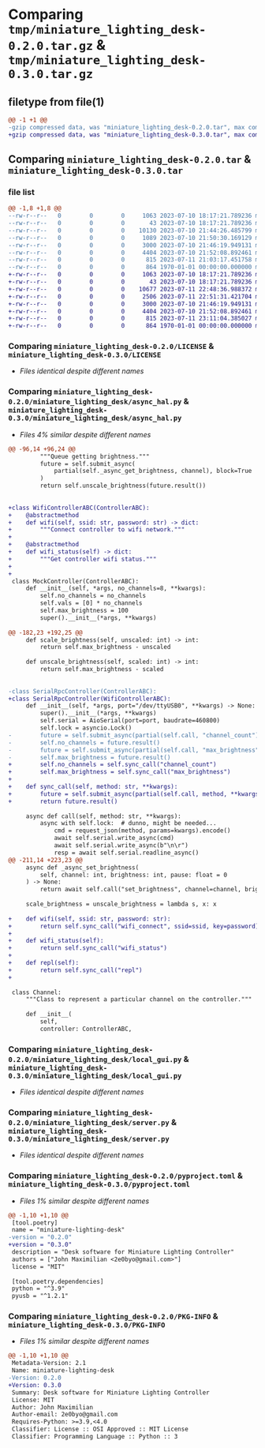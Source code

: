 # Comparing `tmp/miniature_lighting_desk-0.2.0.tar.gz` & `tmp/miniature_lighting_desk-0.3.0.tar.gz`

## filetype from file(1)

```diff
@@ -1 +1 @@
-gzip compressed data, was "miniature_lighting_desk-0.2.0.tar", max compression
+gzip compressed data, was "miniature_lighting_desk-0.3.0.tar", max compression
```

## Comparing `miniature_lighting_desk-0.2.0.tar` & `miniature_lighting_desk-0.3.0.tar`

### file list

```diff
@@ -1,8 +1,8 @@
--rw-r--r--   0        0        0     1063 2023-07-10 18:17:21.789236 miniature_lighting_desk-0.2.0/LICENSE
--rw-r--r--   0        0        0       43 2023-07-10 18:17:21.789236 miniature_lighting_desk-0.2.0/miniature_lighting_desk/__init__.py
--rw-r--r--   0        0        0    10130 2023-07-10 21:44:26.485799 miniature_lighting_desk-0.2.0/miniature_lighting_desk/async_hal.py
--rw-r--r--   0        0        0     1089 2023-07-10 21:50:30.169129 miniature_lighting_desk-0.2.0/miniature_lighting_desk/cli.py
--rw-r--r--   0        0        0     3000 2023-07-10 21:46:19.949131 miniature_lighting_desk-0.2.0/miniature_lighting_desk/local_gui.py
--rw-r--r--   0        0        0     4404 2023-07-10 21:52:08.892461 miniature_lighting_desk-0.2.0/miniature_lighting_desk/server.py
--rw-r--r--   0        0        0      815 2023-07-11 21:03:17.451758 miniature_lighting_desk-0.2.0/pyproject.toml
--rw-r--r--   0        0        0      864 1970-01-01 00:00:00.000000 miniature_lighting_desk-0.2.0/PKG-INFO
+-rw-r--r--   0        0        0     1063 2023-07-10 18:17:21.789236 miniature_lighting_desk-0.3.0/LICENSE
+-rw-r--r--   0        0        0       43 2023-07-10 18:17:21.789236 miniature_lighting_desk-0.3.0/miniature_lighting_desk/__init__.py
+-rw-r--r--   0        0        0    10677 2023-07-11 22:48:36.988372 miniature_lighting_desk-0.3.0/miniature_lighting_desk/async_hal.py
+-rw-r--r--   0        0        0     2506 2023-07-11 22:51:31.421704 miniature_lighting_desk-0.3.0/miniature_lighting_desk/cli.py
+-rw-r--r--   0        0        0     3000 2023-07-10 21:46:19.949131 miniature_lighting_desk-0.3.0/miniature_lighting_desk/local_gui.py
+-rw-r--r--   0        0        0     4404 2023-07-10 21:52:08.892461 miniature_lighting_desk-0.3.0/miniature_lighting_desk/server.py
+-rw-r--r--   0        0        0      815 2023-07-11 23:11:04.385027 miniature_lighting_desk-0.3.0/pyproject.toml
+-rw-r--r--   0        0        0      864 1970-01-01 00:00:00.000000 miniature_lighting_desk-0.3.0/PKG-INFO
```

### Comparing `miniature_lighting_desk-0.2.0/LICENSE` & `miniature_lighting_desk-0.3.0/LICENSE`

 * *Files identical despite different names*

### Comparing `miniature_lighting_desk-0.2.0/miniature_lighting_desk/async_hal.py` & `miniature_lighting_desk-0.3.0/miniature_lighting_desk/async_hal.py`

 * *Files 4% similar despite different names*

```diff
@@ -96,14 +96,24 @@
         """Queue getting brightness."""
         future = self.submit_async(
             partial(self._async_get_brightness, channel), block=True
         )
         return self.unscale_brightness(future.result())
 
 
+class WifiControllerABC(ControllerABC):
+    @abstractmethod
+    def wifi(self, ssid: str, password: str) -> dict:
+        """Connect controller to wifi network."""
+
+    @abstractmethod
+    def wifi_status(self) -> dict:
+        """Get controller wifi status."""
+
+
 class MockController(ControllerABC):
     def __init__(self, *args, no_channels=8, **kwargs):
         self.no_channels = no_channels
         self.vals = [0] * no_channels
         self.max_brightness = 100
         super().__init__(*args, **kwargs)
 
@@ -182,23 +192,25 @@
     def scale_brightness(self, unscaled: int) -> int:
         return self.max_brightness - unscaled
 
     def unscale_brightness(self, scaled: int) -> int:
         return self.max_brightness - scaled
 
 
-class SerialRpcController(ControllerABC):
+class SerialRpcController(WifiControllerABC):
     def __init__(self, *args, port="/dev/ttyUSB0", **kwargs) -> None:
         super().__init__(*args, **kwargs)
         self.serial = AioSerial(port=port, baudrate=460800)
         self.lock = asyncio.Lock()
-        future = self.submit_async(partial(self.call, "channel_count"), block=True)
-        self.no_channels = future.result()
-        future = self.submit_async(partial(self.call, "max_brightness"), block=True)
-        self.max_brightness = future.result()
+        self.no_channels = self.sync_call("channel_count")
+        self.max_brightness = self.sync_call("max_brightness")
+
+    def sync_call(self, method: str, **kwargs):
+        future = self.submit_async(partial(self.call, method, **kwargs), block=True)
+        return future.result()
 
     async def call(self, method: str, **kwargs):
         async with self.lock:  # dunno, might be needed...
             cmd = request_json(method, params=kwargs).encode()
             await self.serial.write_async(cmd)
             await self.serial.write_async(b"\n\r")
             resp = await self.serial.readline_async()
@@ -211,14 +223,23 @@
     async def _async_set_brightness(
         self, channel: int, brightness: int, pause: float = 0
     ) -> None:
         return await self.call("set_brightness", channel=channel, brightness=brightness)
 
     scale_brightness = unscale_brightness = lambda s, x: x
 
+    def wifi(self, ssid: str, password: str):
+        return self.sync_call("wifi_connect", ssid=ssid, key=password)
+
+    def wifi_status(self):
+        return self.sync_call("wifi_status")
+
+    def repl(self):
+        return self.sync_call("repl")
+
 
 class Channel:
     """Class to represent a particular channel on the controller."""
 
     def __init__(
         self,
         controller: ControllerABC,
```

### Comparing `miniature_lighting_desk-0.2.0/miniature_lighting_desk/local_gui.py` & `miniature_lighting_desk-0.3.0/miniature_lighting_desk/local_gui.py`

 * *Files identical despite different names*

### Comparing `miniature_lighting_desk-0.2.0/miniature_lighting_desk/server.py` & `miniature_lighting_desk-0.3.0/miniature_lighting_desk/server.py`

 * *Files identical despite different names*

### Comparing `miniature_lighting_desk-0.2.0/pyproject.toml` & `miniature_lighting_desk-0.3.0/pyproject.toml`

 * *Files 1% similar despite different names*

```diff
@@ -1,10 +1,10 @@
 [tool.poetry]
 name = "miniature-lighting-desk"
-version = "0.2.0"
+version = "0.3.0"
 description = "Desk software for Miniature Lighting Controller"
 authors = ["John Maximilian <2e0byo@gmail.com>"]
 license = "MIT"
 
 [tool.poetry.dependencies]
 python = "^3.9"
 pyusb = "^1.2.1"
```

### Comparing `miniature_lighting_desk-0.2.0/PKG-INFO` & `miniature_lighting_desk-0.3.0/PKG-INFO`

 * *Files 1% similar despite different names*

```diff
@@ -1,10 +1,10 @@
 Metadata-Version: 2.1
 Name: miniature-lighting-desk
-Version: 0.2.0
+Version: 0.3.0
 Summary: Desk software for Miniature Lighting Controller
 License: MIT
 Author: John Maximilian
 Author-email: 2e0byo@gmail.com
 Requires-Python: >=3.9,<4.0
 Classifier: License :: OSI Approved :: MIT License
 Classifier: Programming Language :: Python :: 3
```


